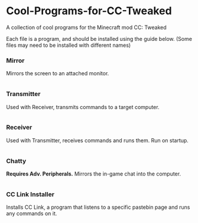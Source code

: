 # Cool-Programs-for-CC-Tweaked
A collection of cool programs for the Minecraft mod CC: Tweaked

Each file is a program, and should be installed using the guide below. (Some files may need to be installed with different names)

### Mirror
Mirrors the screen to an attached monitor.
```

```

### Transmitter
Used with Receiver, transmits commands to a target computer.
```

```

### Receiver
Used with Transmitter, receives commands and runs them. Run on startup.
```

```

### Chatty
**Requires Adv. Peripherals.** Mirrors the in-game chat into the computer.
```

```

### CC Link Installer
Installs CC Link, a program that listens to a specific pastebin page and runs any commands on it.
```

```
